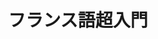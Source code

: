 ---
title: "フランス語超入門" 
publishDate: 2025-08-20
excerpt: "第4講　誰が言うかで動詞がかわる"
image: '~/assets/images/tri.png'
category: "フランス語超入門"
tags:
- フランス語
- 人称変化
- 第2外国語
---